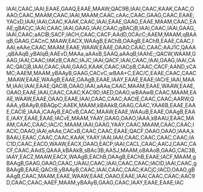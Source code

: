 IAAI,CAAC,IAAI,EAAE,GAAQ,EAAE,MAAW;QAC9B,IAAI,CAAC,KAAK,CAAC,OAAO,CAAC,MAAM,CAAC,IAAI,MAAM,CAAC,cAAc,CAAC,GAAG,CAAC,EAAE;YACxD,IAAI,IAAI,CAAC,KAAK,CAAC,IAAI,EAAE,GAAG,EAAE,MAAM,CAAC,EAAE;gBACjC,IAAI,CAAC,IAAI,GAAG,IAAI,CAAC;gBACjB,IAAI,CAAC,IAAI,GAAG,IAAI,CAAC;aAClB;SACF;IACH,CAAC;CACF;AAdD,0CAcC;AAEM,MAAM,qBAAqB,GAAG,CACnC,MAAW,EACX,WAAgB,EAChB,OAAgB,EAChB,EAAE,CAAC,IAAI,eAAe,CAAC,MAAM,EAAE,WAAW,EAAE,OAAO,CAAC,CAAC;AAJ1C,QAAA,qBAAqB,yBAIqB;AAEvD,MAAa,aAAsB,SAAQ,aAAqB;IAAhE;;QACW,WAAM,GAAG,IAAI,CAAC;IAKzB,CAAC;IAJC,IAAI;QACF,IAAI,CAAC,IAAI,GAAG,IAAI,CAAC;QACjB,IAAI,CAAC,IAAI,GAAG,KAAK,CAAC;IACpB,CAAC;CACF;AAND,sCAMC;AAEM,MAAM,yBAAyB,GAAG,CACvC,wBAA+C,EAC/C,EAAE,CAAC,CAAC,MAAW,EAAE,WAAgB,EAAE,OAAgB,EAAE,IAAY,EAAE,EAAE;IACrE,IAAI,MAAM,IAAI,IAAI,EAAE;QAClB,OAAO,IAAI,aAAa,CAAC,MAAM,EAAE,WAAW,EAAE,OAAO,EAAE,IAAI,CAAC,CAAC;KAC9D;IAED,OAAO,wBAAwB,CAAC,MAAM,EAAE,WAAW,EAAE,OAAO,EAAE,IAAI,CAAC,CAAC;AACtE,CAAC,CAAC;AARW,QAAA,yBAAyB,6BAQpC;AAEK,MAAM,kBAAkB,GAAG,CAAC,YAA6B,EAAE,EAAE,CAClE,IAAA,iCAAyB,EACvB,CAAC,MAAW,EAAE,WAAuB,EAAE,OAAgB,EAAE,IAAY,EAAE,EAAE;IACvE,MAAM,YAAY,GAAG,OAAO,IAAA,kBAAU,EAAC,MAAM,CAAC,CAAC;IAC/C,MAAM,IAAI,GAAG,YAAY,CAAC,MAAM,CAAC,CAAC;IAClC,OAAO,IAAI,eAAe,CACxB,CAAC,CAAC,EAAE;QACF,OAAO,OAAO,IAAA,kBAAU,EAAC,CAAC,CAAC,KAAK,YAAY,IAAI,IAAI,CAAC,CAAC,CAAC,CAAC;IAC1D,CAAC,EACD,WAAW,EACX,OAAO,EACP,IAAI,CACL,CAAC;AACJ,CAAC,CACF,CAAC;AAdS,QAAA,kBAAkB,sBAc3B;AASJ,MAAM,oBAAoB,GAAG,CAC3B,IAAY,EACZ,MAAW,EACX,WAAgB,EAChB,OAAgB,EAChB,EAAE;IACF,MAAM,gBAAgB,GAAG,OAAO,CAAC,UAAU,CAAC,IAAI,CAAC,CAAC;IAClD,IAAI,CAAC,gBAAgB,EAAE;QACrB,yBAAyB,CAAC,IAAI,CAAC,CAAC;KACjC;IACD,OAAO,gBAAgB,CAAC,MAAM,EAAE,WAAW,EAAE,OAAO,EAAE,IAAI,CAAC,CAAC;AAC9D,CAAC,CAAC;AAEF,MAAM,yBAAyB,GAAG,CAAC,IAAY,EAAE,EAAE;IAC
